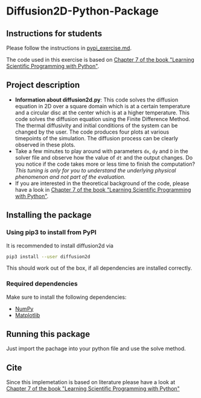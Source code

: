 # Diffusion2D-Python-Package

## Instructions for students

Please follow the instructions in [pypi_exercise.md](https://github.com/Simulation-Software-Engineering/Lecture-Material/blob/main/03_building_and_packaging/pypi_exercise.md).

The code used in this exercise is based on [Chapter 7 of the book "Learning Scientific Programming with Python"](https://scipython.com/book/chapter-7-matplotlib/examples/the-two-dimensional-diffusion-equation/).

## Project description

- **Information about diffusion2d.py**: This code solves the diffusion equation in 2D over a square domain which is at a certain temperature and a circular disc at the center which is at a higher temperature. This code solves the diffusion equation using the Finite Difference Method. The thermal diffusivity and initial conditions of the system can be changed by the user. The code produces four plots at various timepoints of the simulation. The diffusion process can be clearly observed in these plots.
- Take a few minutes to play around with parameters `dx`, `dy` and `D` in the solver file and observe how the value of `dt` and the output changes. Do you notice if the code takes more or less time to finish the computation? *This tuning is only for you to understand the underlying physical phenomenon and not part of the evaluation.*
- If you are interested in the theoretical background of the code, please have a look in [Chapter 7 of the book "Learning Scientific Programming with Python"](https://scipython.com/book/chapter-7-matplotlib/examples/the-two-dimensional-diffusion-equation/).

## Installing the package

### Using pip3 to install from PyPI
It is recommended to install diffusion2d via

```bash
pip3 install --user diffusion2d
```

This should work out of the box, if all dependencies are installed correctly.


### Required dependencies
Make sure to install the following dependencies:

* [NumPy](https://numpy.org/)
* [Matplotlib](https://matplotlib.org/)

## Running this package
Just import the pachage into your python file and use the solve method.

## Cite
Since this implemetation is based on literature please have a look at [Chapter 7 of the book "Learning Scientific Programming with Python"](https://scipython.com/book/chapter-7-matplotlib/examples/the-two-dimensional-diffusion-equation/)